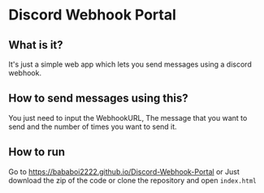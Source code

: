 # Discord Webhook Portal

## What is it?
It's just a simple web app which lets you send messages using a discord webhook.

## How to send messages using this?
You just need to input the WebhookURL, The message that you want to send and the number of times you want to send it.

## How to run
Go to https://bababoi2222.github.io/Discord-Webhook-Portal
or 
Just download the zip of the code or clone the repository and open `index.html`

